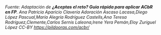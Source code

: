 _Fuente: Adaptación de **¿Aceptas el reto? Guia rápida para aplicar ACbR en FP**. Ana Patricia Aparicio Clavería
Adoración Ascaso Lacasa,Diego López Pascual,María Alegría Rodríguez Castells,Ana Teresa Rodríguez,Clemente,Carlos Sernis Laleona,Irene Yera Pemán,Eloy Zuriguel López CC-BY https://pildooras.com/acbr/_
